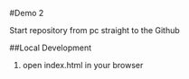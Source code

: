 #Demo 2 

Start repository from pc straight to the Github

##Local Development

1. open index.html in your browser